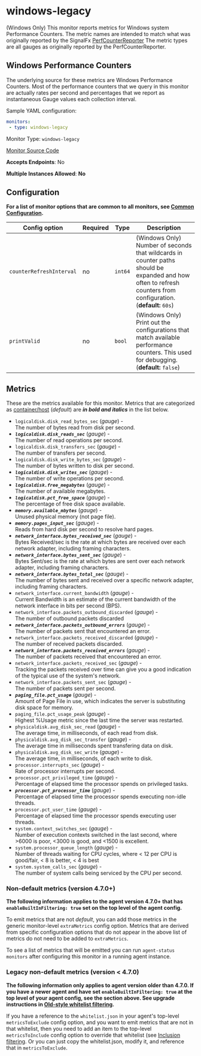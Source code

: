<!--- GENERATED BY gomplate from scripts/docs/monitor-page.md.tmpl --->

# windows-legacy

(Windows Only) This monitor reports metrics for Windows system Performance Counters.
The metric names are intended to match what was originally reported by
the SignalFx [PerfCounterReporter](https://github.com/signalfx/PerfCounterReporter)
The metric types are all gauges as originally reported by the PerfCounterReporter.

## Windows Performance Counters
The underlying source for these metrics are Windows Performance Counters.
Most of the performance counters that we query in this monitor are actually
rates per second and percentages that we report as instantaneous Gauge values
each collection interval.

Sample YAML configuration:

```yaml
monitors:
 - type: windows-legacy
```


Monitor Type: `windows-legacy`

[Monitor Source Code](https://github.com/signalfx/signalfx-agent/tree/master/internal/monitors/windowslegacy)

**Accepts Endpoints**: No

**Multiple Instances Allowed**: **No**

## Configuration

**For a list of monitor options that are common to all monitors, see [Common
Configuration](../monitor-config.md#common-configuration).**


| Config option | Required | Type | Description |
| --- | --- | --- | --- |
| `counterRefreshInterval` | no | `int64` | (Windows Only) Number of seconds that wildcards in counter paths should be expanded and how often to refresh counters from configuration. (**default:** `60s`) |
| `printValid` | no | `bool` | (Windows Only) Print out the configurations that match available performance counters.  This used for debugging. (**default:** `false`) |


## Metrics

These are the metrics available for this monitor.
Metrics that are categorized as
[container/host](https://docs.signalfx.com/en/latest/admin-guide/usage.html#about-custom-bundled-and-high-resolution-metrics)
(*default*) are ***in bold and italics*** in the list below.


 - `logicaldisk.disk_read_bytes_sec` (*gauge*) - <br>    The number of bytes read from disk per second.
 - ***`logicaldisk.disk_reads_sec`*** (*gauge*) - <br>    The number of read operations per second.
 - `logicaldisk.disk_transfers_sec` (*gauge*) - <br>    The number of transfers per second.
 - `logicaldisk.disk_write_bytes_sec` (*gauge*) - <br>    The number of bytes written to disk per second.
 - ***`logicaldisk.disk_writes_sec`*** (*gauge*) - <br>    The number of write operations per second.
 - ***`logicaldisk.free_megabytes`*** (*gauge*) - <br>    The number of available megabytes.
 - ***`logicaldisk.pct_free_space`*** (*gauge*) - <br>    The percentage of free disk space available.
 - ***`memory.available_mbytes`*** (*gauge*) - <br>    Unused physical memory (not page file).
 - ***`memory.pages_input_sec`*** (*gauge*) - <br>    Reads from hard disk per second to resolve hard pages.
 - ***`network_interface.bytes_received_sec`*** (*gauge*) - <br>    Bytes Received/sec is the rate at which bytes are received over each network adapter, including framing characters.
 - ***`network_interface.bytes_sent_sec`*** (*gauge*) - <br>    Bytes Sent/sec is the rate at which bytes are sent over each network adapter, including framing characters.
 - ***`network_interface.bytes_total_sec`*** (*gauge*) - <br>    The number of bytes sent and received over a specific network adapter, including framing characters.
 - `network_interface.current_bandwidth` (*gauge*) - <br>    Current Bandwidth is an estimate of the current bandwidth of the network interface in bits per second (BPS).
 - `network_interface.packets_outbound_discarded` (*gauge*) - <br>    The number of outbound packets discarded
 - ***`network_interface.packets_outbound_errors`*** (*gauge*) - <br>    The number of packets sent that encountered an error.
 - `network_interface.packets_received_discarded` (*gauge*) - <br>    The number of received packets discarded.
 - ***`network_interface.packets_received_errors`*** (*gauge*) - <br>    The number of packets received that encountered an error.
 - `network_interface.packets_received_sec` (*gauge*) - <br>    Tracking the packets received over time can give you a good indication of the typical use of the system's network.
 - `network_interface.packets_sent_sec` (*gauge*) - <br>    The number of packets sent per second.
 - ***`paging_file.pct_usage`*** (*gauge*) - <br>    Amount of Page File in use, which indicates the server is substituting disk space for memory.
 - `paging_file.pct_usage_peak` (*gauge*) - <br>    Highest %Usage metric since the last time the server was restarted.
 - `physicaldisk.avg_disk_sec_read` (*gauge*) - <br>    The average time, in milliseconds, of each read from disk.
 - `physicaldisk.avg_disk_sec_transfer` (*gauge*) - <br>    The average time in milliseconds spent transfering data on disk.
 - `physicaldisk.avg_disk_sec_write` (*gauge*) - <br>    The average time, in milliseconds, of each write to disk.
 - `processor.interrupts_sec` (*gauge*) - <br>    Rate of processor interrupts per second.
 - `processor.pct_privileged_time` (*gauge*) - <br>    Percentage of elapsed time the processor spends on privileged tasks.
 - ***`processor.pct_processor_time`*** (*gauge*) - <br>    Percentage of elapsed time the processor spends executing non-idle threads.
 - `processor.pct_user_time` (*gauge*) - <br>    Percentage of elapsed time the processor spends executing user threads.
 - `system.context_switches_sec` (*gauge*) - <br>    Number of execution contexts switched in the last second, where >6000 is poor, <3000 is good, and <1500 is excellent.
 - `system.processor_queue_length` (*gauge*) - <br>    Number of threads waiting for CPU cycles, where < 12 per CPU is good/fair, < 8 is better, < 4 is best
 - `system.system_calls_sec` (*gauge*) - <br>    The number of system calls being serviced by the CPU per second.

### Non-default metrics (version 4.7.0+)

**The following information applies to the agent version 4.7.0+ that has
`enableBuiltInFiltering: true` set on the top level of the agent config.**

To emit metrics that are not _default_, you can add those metrics in the
generic monitor-level `extraMetrics` config option.  Metrics that are derived
from specific configuration options that do not appear in the above list of
metrics do not need to be added to `extraMetrics`.

To see a list of metrics that will be emitted you can run `agent-status
monitors` after configuring this monitor in a running agent instance.

### Legacy non-default metrics (version < 4.7.0)

**The following information only applies to agent version older than 4.7.0. If
you have a newer agent and have set `enableBuiltInFiltering: true` at the top
level of your agent config, see the section above. See upgrade instructions in
[Old-style whitelist filtering](../legacy-filtering.md#old-style-whitelist-filtering).**

If you have a reference to the `whitelist.json` in your agent's top-level
`metricsToExclude` config option, and you want to emit metrics that are not in
that whitelist, then you need to add an item to the top-level
`metricsToInclude` config option to override that whitelist (see [Inclusion
filtering](../legacy-filtering.md#inclusion-filtering).  Or you can just
copy the whitelist.json, modify it, and reference that in `metricsToExclude`.




